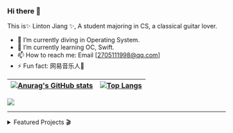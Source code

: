### Hi there 👋

This is✨ Linton Jiang ✨, A student majoring in CS, a classical guitar lover.

- 🔭 I’m currently diving in Operating System.
- 🌱 I’m currently learning OC, Swift.
- 📫 How to reach me: Email [[2705111998@qq.com](mailto:hsfqing@gmail.com)]
- ⚡ Fun fact: 网易音乐人🎵

| [![Anurag's GitHub stats](https://github-readme-stats.vercel.app/api?username=JustLinton&show_icons=true&hide=prs)](https://github.com/anuraghazra/github-readme-stats) | [![Top Langs](https://github-readme-stats.vercel.app/api/top-langs/?username=JustLinton&layout=compact&hide=html,scss,vue,css,java)](https://github.com/anuraghazra/github-readme-stats) |
| ------------------------------------------------------------ | ------------------------------------------------------------ |

![](https://visitor-badge.glitch.me/badge?page_id=JustLinton.readme)



------



<details>
<summary>Featured Projects 🎬</summary>

-  [Gatelligance - 凝智成林](https://github.com/JustLinton/gatelligance)

</details>
